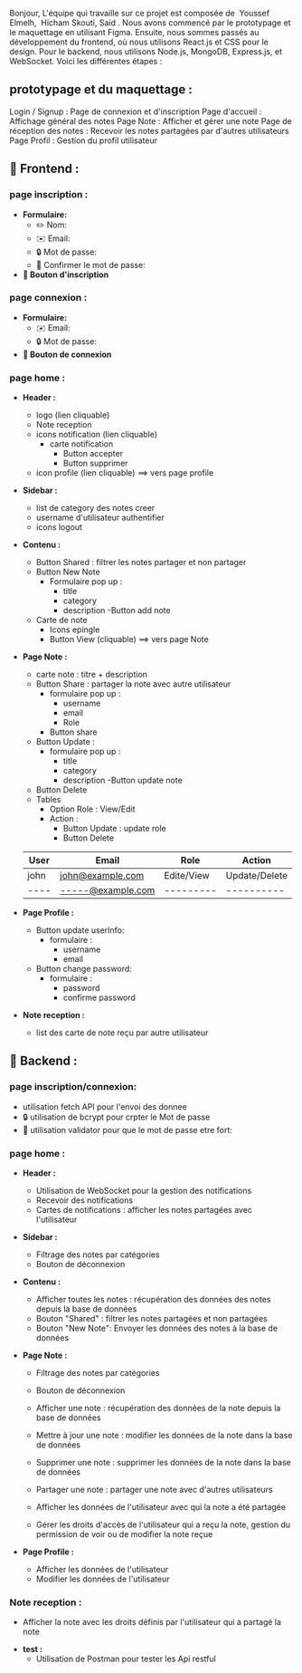 Bonjour,
L'équipe qui travaille sur ce projet est composée de  Youssef Elmelh,  Hicham Skouti, Said .
Nous avons commencé par le prototypage et le maquettage en utilisant Figma. Ensuite, nous sommes passés au développement du frontend, où nous utilisons React.js et CSS pour le design. Pour le backend, nous utilisons Node.js, MongoDB, Express.js, et WebSocket.
Voici les différentes étapes :

## prototypage et du maquettage :
Login / Signup : Page de connexion et d'inscription
Page d'accueil : Affichage général des notes
Page Note : Afficher et gérer une note
Page de réception des notes : Recevoir les notes partagées par d'autres utilisateurs
Page Profil : Gestion du profil utilisateur

## 📄 Frontend : 
### page inscription : 
+ **Formulaire:**
  - ✏️ Nom:
  - ✉️ Email:
  - 🔒 Mot de passe:
  - 🔄 Confirmer le mot de passe:
+ **🔘 Bouton d'inscription** 

### page connexion : 
+ **Formulaire:**
  - ✉️ Email:
  - 🔒 Mot de passe:
+ **🔘 Bouton de connexion** 

### page home :
+ **Header :**
  - logo (lien cliquable)
  - Note reception
  - icons notification (lien cliquable)
      - carte notification  
        - Button accepter 
        - Button supprimer 
  - icon profile (lien cliquable) ==> vers page profile

+ **Sidebar :**
  - list de category des notes creer
  - username d'utilisateur authentifier
  - icons logout 
+ **Contenu :**
  - Button Shared : filtrer les notes partager et non partager 
  - Button New Note
    - Formulaire pop up :
      - title
      - category
      - description 
     -Button add note
  - Carte de note 
    - Icons epingle 
    - Button View (cliquable) ==> vers page Note
+ **Page Note :**
  - carte note : titre + description 
  - Button Share : partager la note avec autre utilisateur 
      - formulaire pop up :
        - username 
        - email 
        - Role 
      - Button share
  - Button Update :
      - formulaire pop up :
        - title 
        - category
        - description 
      -Button update note
  - Button Delete
  - Tables 
      - Option Role : View/Edit
      - Action : 
        - Button Update : update role
        - Button Delete 



   | User      | Email              | Role      | Action     |
   |-----------|--------------------|-----------|------------|
   | john   | john@example.com   |Edite/View |Update/Delete|
   |----       | -----@example.com  | --------- | ----------|

+ **Page Profile :**
  - Button update userInfo:
      - formulaire :
        - username 
        - email
  - Button change password:
      - formulaire :
        - password 
        - confirme password

+ **Note reception :**
  - list des carte de note reçu par autre utilisateur
 

## 📄 Backend : 
### page inscription/connexion: 
  - utilisation fetch API pour l'envoi des donnee
  - 🔒 utilisation de bcrypt pour crpter le Mot de passe
  - 🔄 utilisation validator pour que le mot de passe etre fort:
### page home :
+ **Header :**
  - Utilisation de WebSocket pour la gestion des notifications
  - Recevoir des notifications
  - Cartes de notifications : afficher les notes partagées avec l'utilisateur
+ **Sidebar :**
    - Filtrage des notes par catégories
    - Bouton de déconnexion
+ **Contenu :**
    -  Afficher toutes les notes : récupération des données des notes depuis la base de données
    - Bouton "Shared" : filtrer les notes partagées et non partagées
    - Bouton "New Note": Envoyer les données des notes à la base de données
      
+ **Page Note :**
    - Filtrage des notes par catégories
    - Bouton de déconnexion
    - Afficher une note : récupération des données de la note depuis la base de données
    - Mettre à jour une note : modifier les données de la note dans la base de données  
    - Supprimer une note : supprimer les données de la note dans la base de données
    - Partager une note : partager une note avec d'autres utilisateurs    
    - Afficher les données de l'utilisateur avec qui la note a été partagée
    
    - Gérer les droits d'accès de l'utilisateur qui a reçu la note, gestion du permission de voir ou de modifier la note reçue
+ **Page Profile :**
    - Afficher les données de l'utilisateur
    - Modifier les données de l'utilisateur

### Note reception :
  - Afficher la note avec les droits définis par l'utilisateur qui a partagé la note

+ **test :**
  - Utilisation de Postman pour tester les Api restful 










  















  



